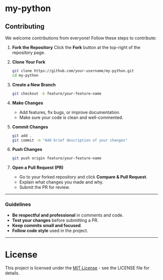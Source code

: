 # my-python

## Contributing

We welcome contributions from everyone! Follow these steps to contribute:

1. **Fork the Repository**
   Click the **Fork** button at the top-right of the repository page.

2. **Clone Your Fork**

   ```bash
   git clone https://github.com/your-username/my-python.git
   cd my-python
   ```

3. **Create a New Branch**

   ```bash
   git checkout -b feature/your-feature-name
   ```

4. **Make Changes**

   * Add features, fix bugs, or improve documentation.
   * Make sure your code is clean and well-commented.

5. **Commit Changes**

   ```bash
   git add .
   git commit -m "Add brief description of your changes"
   ```

6. **Push Changes**

   ```bash
   git push origin feature/your-feature-name
   ```

7. **Open a Pull Request (PR)**

   * Go to your forked repository and click **Compare & Pull Request**.
   * Explain what changes you made and why.
   * Submit the PR for review.

---

### Guidelines

* **Be respectful and professional** in comments and code.
* **Test your changes** before submitting a PR.
* **Keep commits small and focused**.
* **Follow code style** used in the project.

---
# License
This project is licensed under the [MIT License](https://github.com/kavishkashyamal/my-python/edit/main/LICENSE) - see the LICENSE file for details.
